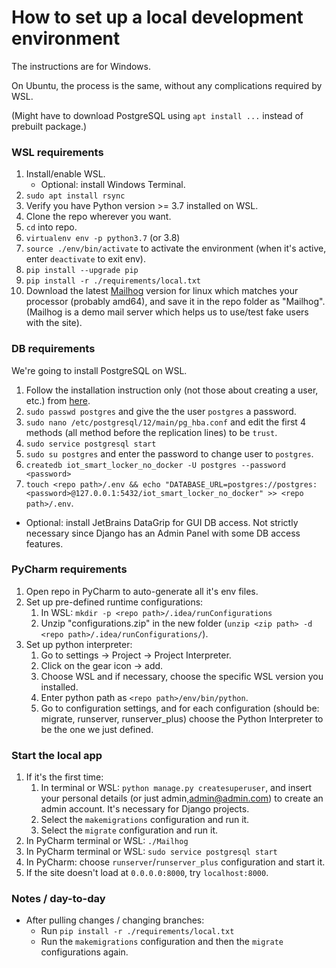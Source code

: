 # How to set up a local development environment

The instructions are for Windows. 

On Ubuntu, the process is the same, without any complications required by WSL.

(Might have to download PostgreSQL using `apt install ...` instead of prebuilt package.)

### WSL requirements
1. Install/enable WSL.
    * Optional: install Windows Terminal.
1. `sudo apt install rsync`
1. Verify you have Python version >= 3.7 installed on WSL.
1. Clone the repo wherever you want.
1. `cd` into repo.
1. `virtualenv env -p python3.7` (or 3.8)
1. `source ./env/bin/activate` to activate the environment (when it's active, enter `deactivate` to exit env).
1. `pip install --upgrade pip`
1. `pip install -r ./requirements/local.txt`
1. Download the latest [Mailhog](https://github.com/mailhog/MailHog/releases) version for linux which matches your processor (probably amd64), and save it in the repo folder as "Mailhog".  
(Mailhog is a demo mail server which helps us to use/test fake users with the site).

### DB requirements
We're going to install PostgreSQL on WSL.
1. Follow the installation instruction only (not those about creating a user, etc.) from [here](https://harshityadav95.medium.com/postgresql-in-windows-subsystem-for-linux-wsl-6dc751ac1ff3).
1. `sudo passwd postgres` and give the the user `postgres` a password.
1. `sudo nano /etc/postgresql/12/main/pg_hba.conf` and edit the first 4 methods (all method before the replication lines) to be `trust`.
1. `sudo service postgresql start`
1. `sudo su postgres` and enter the password to change user to `postgres`.
1. `createdb iot_smart_locker_no_docker -U postgres --password <password>`
1. `touch <repo path>/.env && echo "DATABASE_URL=postgres://postgres:<password>@127.0.0.1:5432/iot_smart_locker_no_docker" >> <repo path>/.env`. 

* Optional: install JetBrains DataGrip for GUI DB access. Not strictly necessary since Django has an Admin Panel with some DB access features.  

### PyCharm requirements

1. Open repo in PyCharm to auto-generate all it's env files.
1. Set up pre-defined runtime configurations:
    1. In WSL: `mkdir -p <repo path>/.idea/runConfigurations`
    1. Unzip "configurations.zip" in the new folder (`unzip <zip path> -d <repo path>/.idea/runConfigurations/`).  
1. Set up python interpreter:
    1. Go to settings -> Project -> Project Interpreter.
    1. Click on the gear icon -> add.
    1. Choose WSL and if necessary, choose the specific WSL version you installed.
    1. Enter python path as `<repo path>/env/bin/python`.
    1. Go to configuration settings, and for each configuration (should be: migrate, runserver, runserver_plus) choose the Python Interpreter to be the one we just defined.

### Start the local app
1. If it's the first time:
    1. In terminal or WSL: `python manage.py createsuperuser`, and insert your personal details (or just admin,admin@admin.com) to create an admin account. It's necessary for Django projects.
    1. Select the `makemigrations` configuration and run it.
    1. Select the `migrate` configuration and run it.
1. In PyCharm terminal or WSL: `./Mailhog`
1. In PyCharm terminal or WSL: `sudo service postgresql start`
1. In PyCharm: choose `runserver`/`runserver_plus` configuration and start it.
1. If the site doesn't load at `0.0.0.0:8000`, try `localhost:8000`.

### Notes / day-to-day

* After pulling changes / changing branches:
    * Run `pip install -r ./requirements/local.txt`
    * Run the `makemigrations` configuration and then the `migrate` configurations again.

